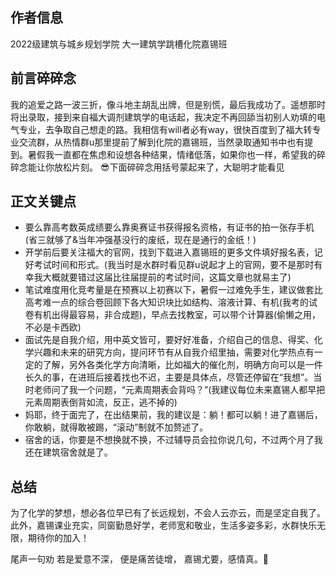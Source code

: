 ## 作者信息

2022级建筑与城乡规划学院
大一建筑学跳槽化院嘉锡班

## 前言碎碎念

我的追爱之路一波三折，像斗地主胡乱出牌，但是别慌，最后我成功了。遥想那时将出录取，接到来自福大调剂建筑学的电话起，我决定不再回舔当初别人劝填的电气专业，去争取自己想走的路。我相信有will者必有way，很快百度到了福大转专业交流群，从热情群u那里提前了解到化院的嘉锡班，当然录取通知书中也有提到。暑假我一直都在焦虑和设想各种结果，情绪低落，如果你也一样，希望我的碎碎念能让你放松片刻。
😎下面碎碎念用括号蒙起来了，大聪明才能看见

## 正文关键点

- 要么靠高考数英成绩要么靠奥赛证书获得报名资格，有证书的拍一张存手机(省三就够了&当年冲强基没行的废纸，现在是通行的金纸！)
- 开学前后要关注福大的官网，找到下载进入嘉锡班的更多文件填好报名表，记好考试时间和形式。(我当时是水群时看见群u说起才上的官网，要不是那时有幸我大概就要错过这届比往届提前的考试时间，这篇文章也就易主了)
- 笔试难度用化竞考量是在预赛以上初赛以下，暑假一过难免手生，建议做套比高考难一点的综合卷回顾下各大知识块比如结构、溶液计算、有机(我考的试卷有机出得最容易，非合成题)，早点去找教室，可以带个计算器(偷懒之用，不必是卡西欧)
- 面试先是自我介绍，用中英文皆可，要好好准备，介绍自己的信息、得奖、化学兴趣和未来的研究方向，提问环节有从自我介绍里抽，需要对化学热点有一定的了解，另外各类化学方向清晰，比如福大的催化剂，明确方向可以是一件长久的事，在进班后接着找也不迟，主要是具体点，尽管还停留在“我想”。当时老师问了我一个问题，“元素周期表会背吗？”(我建议每位未来嘉锡人都早把元素周期表倒背如流，反正，逃不掉的)
- 妈耶，终于面完了，在出结果前，我的建议是：躺！都可以躺！进了嘉锡后，你敢躺，就得敢被踢，“滚动”制就不加赘述了。
- 宿舍的话，你要是不想换就不换，不过辅导员会拉你说几句，不过两个月了我还在建筑宿舍就是了。

## 总结

为了化学的梦想，想必各位早已有了长远规划，不会人云亦云，而是坚定自我了。此外，嘉锡课业充实，同窗勤恳好学，老师宽和敬业，生活多姿多彩，水群快乐无限，期待你的加入！



尾声一句劝
若是爱意不深，
便是痛苦徒增，
嘉锡尤要，感情真。🤤